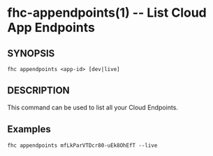 fhc-appendpoints(1) -- List Cloud App Endpoints
===============================================

## SYNOPSIS

    fhc appendpoints <app-id> [dev|live]
    
## DESCRIPTION

This command can be used to list all your Cloud Endpoints.

## Examples 

    fhc appendpoints mfLkParVTDcr80-uEk8OhEfT --live
